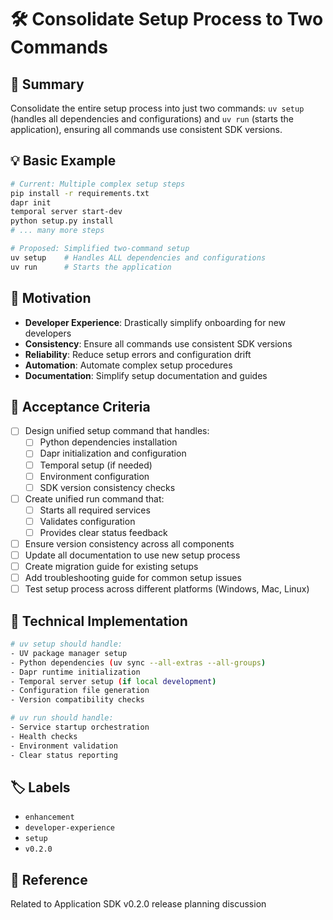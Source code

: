 # 🛠️ Consolidate Setup Process to Two Commands

## 📝 Summary
Consolidate the entire setup process into just two commands: `uv setup` (handles all dependencies and configurations) and `uv run` (starts the application), ensuring all commands use consistent SDK versions.

## 💡 Basic Example
```bash
# Current: Multiple complex setup steps
pip install -r requirements.txt
dapr init
temporal server start-dev
python setup.py install
# ... many more steps

# Proposed: Simplified two-command setup
uv setup    # Handles ALL dependencies and configurations
uv run      # Starts the application
```

## 🎯 Motivation
- **Developer Experience**: Drastically simplify onboarding for new developers
- **Consistency**: Ensure all commands use consistent SDK versions
- **Reliability**: Reduce setup errors and configuration drift
- **Automation**: Automate complex setup procedures
- **Documentation**: Simplify setup documentation and guides

## 💼 Acceptance Criteria
- [ ] Design unified setup command that handles:
  - [ ] Python dependencies installation
  - [ ] Dapr initialization and configuration
  - [ ] Temporal setup (if needed)
  - [ ] Environment configuration
  - [ ] SDK version consistency checks
- [ ] Create unified run command that:
  - [ ] Starts all required services
  - [ ] Validates configuration
  - [ ] Provides clear status feedback
- [ ] Ensure version consistency across all components
- [ ] Update all documentation to use new setup process
- [ ] Create migration guide for existing setups
- [ ] Add troubleshooting guide for common setup issues
- [ ] Test setup process across different platforms (Windows, Mac, Linux)

## 🔧 Technical Implementation
```bash
# uv setup should handle:
- UV package manager setup
- Python dependencies (uv sync --all-extras --all-groups)
- Dapr runtime initialization
- Temporal server setup (if local development)
- Configuration file generation
- Version compatibility checks

# uv run should handle:
- Service startup orchestration
- Health checks
- Environment validation
- Clear status reporting
```

## 🏷️ Labels
- `enhancement`
- `developer-experience`
- `setup`
- `v0.2.0`

## 🔗 Reference
Related to Application SDK v0.2.0 release planning discussion
